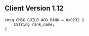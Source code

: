 ## Client Version 1.12

```rust,ignore
cmsg CMSG_GUILD_ADD_RANK = 0x0232 {
    CString rank_name;    
}

```
